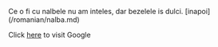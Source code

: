 Ce o fi cu nalbele nu am inteles, dar bezelele is dulci. [inapoi] (/romanian/nalba.md)

Click [here](http://www.google.com) to visit Google

